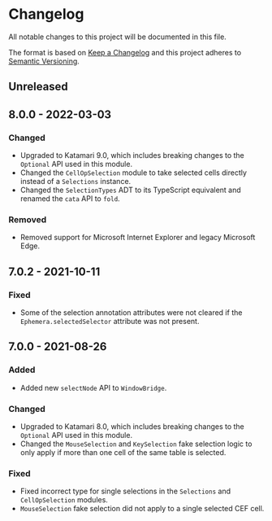 # Changelog
All notable changes to this project will be documented in this file.

The format is based on [Keep a Changelog](http://keepachangelog.com/en/1.0.0/)
and this project adheres to [Semantic Versioning](http://semver.org/spec/v2.0.0.html).

## Unreleased

## 8.0.0 - 2022-03-03

### Changed
- Upgraded to Katamari 9.0, which includes breaking changes to the `Optional` API used in this module.
- Changed the `CellOpSelection` module to take selected cells directly instead of a `Selections` instance.
- Changed the `SelectionTypes` ADT to its TypeScript equivalent and renamed the `cata` API to `fold`.

### Removed
- Removed support for Microsoft Internet Explorer and legacy Microsoft Edge.

## 7.0.2 - 2021-10-11

### Fixed
- Some of the selection annotation attributes were not cleared if the `Ephemera.selectedSelector` attribute was not present.

## 7.0.0 - 2021-08-26

### Added
- Added new `selectNode` API to `WindowBridge`.

### Changed
- Upgraded to Katamari 8.0, which includes breaking changes to the `Optional` API used in this module.
- Changed the `MouseSelection` and `KeySelection` fake selection logic to only apply if more than one cell of the same table is selected.

### Fixed
- Fixed incorrect type for single selections in the `Selections` and `CellOpSelection` modules.
- `MouseSelection` fake selection did not apply to a single selected CEF cell.
